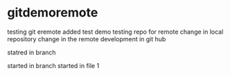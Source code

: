 # gitdemoremote
testing
git eremote added
test demo
testing repo for remote
change in local repository
change in the remote
development in git hub

statred in branch

started in branch
started in file 1
